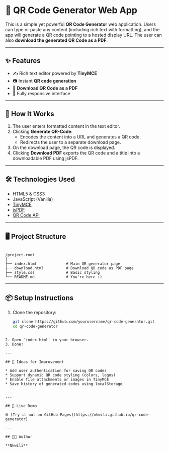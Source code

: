 # 📱 QR Code Generator Web App

This is a simple yet powerful **QR Code Generator** web application. Users can type or paste any content (including rich text with formatting), and the app will generate a QR code pointing to a hosted display URL. The user can also **download the generated QR Code as a PDF**.

---

## ✨ Features

- ✍️ Rich text editor powered by **TinyMCE**
- 📷 Instant **QR code generation**
- 📄 **Download QR Code as a PDF**
- 📱 Fully responsive interface

---

## 🚀 How It Works

1. The user enters formatted content in the text editor.
2. Clicking **Generate QR-Code**:
    - Encodes the content into a URL and generates a QR code.
    - Redirects the user to a separate download page.
3. On the download page, the QR code is displayed.
4. Clicking **Download PDF** exports the QR code and a title into a downloadable PDF using jsPDF.

---

## 🛠️ Technologies Used

- HTML5 & CSS3
- JavaScript (Vanilla)
- [TinyMCE](https://www.tiny.cloud/)
- [jsPDF](https://github.com/parallax/jsPDF)
- [QR Code API](https://goqr.me/api/)

---

## 🖥️ Project Structure

```

/project-root
│
├── index.html             # Main QR generator page
├── download.html          # Download QR code as PDF page
├── style.css              # Basic styling
└── README.md              # You're here :)

````

---

## 📦 Setup Instructions

1. Clone the repository:
   ```bash
   git clone https://github.com/yourusername/qr-code-generator.git
   cd qr-code-generator
````

2. Open `index.html` in your browser.
3. Done!

---

## 🧠 Ideas for Improvement

* Add user authentication for saving QR codes
* Support dynamic QR code styling (colors, logos)
* Enable file attachments or images in TinyMCE
* Save history of generated codes using localStorage


---

## 🔗 Live Demo

🌐 [Try it out on GitHub Pages](https://nkwili.github.io/qr-code-generator)

---

## 👨‍💻 Author

**Nkwili** 
